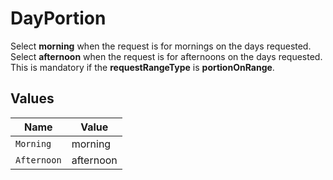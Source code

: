 # DayPortion

Select <b>morning</b> when the request is for mornings on the days requested. Select <b>afternoon</b> when the request is for afternoons on the days requested.<br> This is mandatory if the <b>requestRangeType</b> is <b>portionOnRange</b>.


## Values

| Name        | Value       |
| ----------- | ----------- |
| `Morning`   | morning     |
| `Afternoon` | afternoon   |